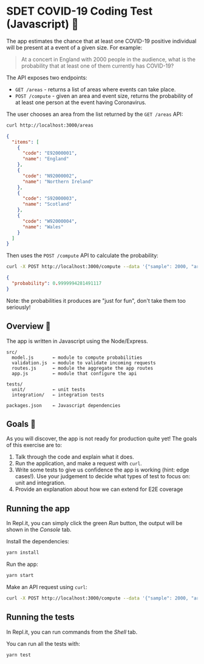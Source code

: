 # SDET COVID-19 Coding Test (Javascript) 🦠

The app estimates the chance that at least one COVID-19 positive
individual will be present at a event of a given size. For example:

> At a concert in England with 2000 people in the audience, what is the
> probability that at least one of them currently has COVID-19?

The API exposes two endpoints:

- `GET /areas` - returns a list of areas where events can take place.
- `POST /compute` - given an area and event size, returns the probability
  of at least one person at the event having Coronavirus.

The user chooses an area from the list returned by the `GET /areas` API:

```bash
curl http://localhost:3000/areas
```

```json
{
  "items": [
    {
      "code": "E92000001",
      "name": "England"
    },
    {
      "code": "N92000002",
      "name": "Northern Ireland"
    },
    {
      "code": "S92000003",
      "name": "Scotland"
    },
    {
      "code": "W92000004",
      "name": "Wales"
    }
  ]
}
```

Then uses the `POST /compute` API to calculate the probability:

```bash
curl -X POST http://localhost:3000/compute --data '{"sample": 2000, "area_code": "E92000001"}'
```

```json
{
  "probability": 0.9999994281491117
}
```

Note: the probabilities it produces are "just for fun", don't take them too seriously!

## Overview 🔭

The app is written in Javascript using the Node/Express.

```
src/
  model.js       ← module to compute probabilities
  validation.js  ← module to validate incoming requests
  routes.js      ← module the aggregate the app routes
  app.js         ← module that configure the api

tests/
  unit/          ← unit tests
  integration/   ← integration tests

packages.json    ← Javascript dependencies
```

## Goals 🎯

As you will discover, the app is not ready for production quite yet! The goals of this exercise are to:

1. Talk through the code and explain what it does.
2. Run the application, and make a request with `curl`.
3. Write some tests to give us confidence the app is working (hint: edge cases!).
   Use your judgement to decide what types of test to focus on: unit and integration.
4. Provide an explanation about how we can extend for E2E coverage

## Running the app

In Repl.it, you can simply click the green _Run_ button, the output will be shown in the _Console_ tab.

Install the dependencies:

```bash
yarn install
```

Run the app:

```bash
yarn start
```

Make an API request using `curl`:

```bash
curl -X POST http://localhost:3000/compute --data '{"sample": 2000, "area_code": "E92000001"}'
```

## Running the tests

In Repl.it, you can run commands from the _Shell_ tab.

You can run all the tests with:

```bash
yarn test
```
